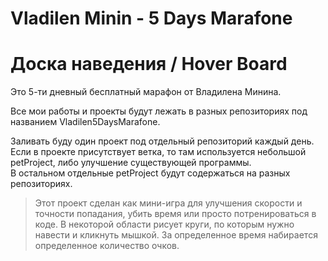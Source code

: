 # Vladilen Minin - 5 Days Marafone
# Доска наведения / Hover Board
Это 5-ти дневный бесплатный марафон от Владилена Минина.

Все мои работы и проекты будут лежать в разных репозиториях под названием Vladilen5DaysMarafone.

Заливать буду один проект под отдельный репозиторий каждый день.\
Если в проекте присутствует ветка, то там используется небольшой petProject, либо улучшение существующей программы.\
В остальном отдельные petProject будут содержаться на разных репозиториях.

> Этот проект сделан как мини-игра для улучшения скорости и точности попадания, убить время или просто потренироваться в коде.
> В некоторой области рисует круги, по которым нужно навести и кликнуть мышкой. За определенное время набирается
> определенное количество очков.